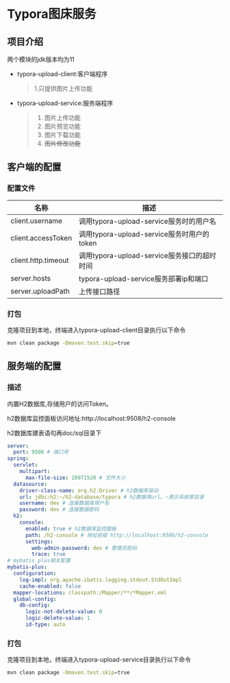 # Typora图床服务

## 项目介绍

两个模块的jdk版本均为11

- typora-upload-client:客户端程序
  > 1.只提供图片上传功能
- typora-upload-service:服务端程序
  > 1. 图片上传功能
  > 2. 图片预览功能
  > 3. 图片下载功能
  > 4. ~~图片修改功能~~

## 客户端的配置

### 配置文件

| 名称                 | 描述                                 |
|--------------------|------------------------------------|
| client.username    | 调用typora-upload-service服务时的用户名     |
| client.accessToken | 调用typora-upload-service服务时用户的token |
|client.http.timeout| 调用typora-upload-service服务接口的超时时间   |
|server.hosts| typora-upload-service服务部署ip和端口     |
|server.uploadPath| 上传接口路径                             |

### 打包

克隆项目到本地，终端进入typora-upload-client目录执行以下命令

```bash
mvn clean package -Dmaven.test.skip=true
```

## 服务端的配置

### 描述

内置H2数据库,存储用户的访问Token。

h2数据库监控面板访问地址:http://localhost:9508/h2-console

h2数据库建表语句再doc/sql目录下

```yaml
server:
  port: 9508 # 端口号
spring:
  servlet:
    multipart:
      max-file-size: 20971520 # 文件大小
  datasource:
    driver-class-name: org.h2.Driver # h2数据库驱动
    url: jdbc:h2:~/h2-database/typora # h2数据库url。~表示系统家目录
    username: dev # 连接数据库用户名
    password: dev # 连接数据密码
  h2:
    console:
      enabled: true # h2数据库监控面板
      path: /h2-console # 地址前缀 http://localhost:9508/h2-console
      settings:
        web-admin-password: dev # 管理员密码
        trace: true
# mybatis plus相关配置        
mybatis-plus:
  configuration:
    log-impl: org.apache.ibatis.logging.stdout.StdOutImpl
    cache-enabled: false
  mapper-locations: classpath:/Mapper/**/*Mapper.xml
  global-config:
    db-config:
      logic-not-delete-value: 0
      logic-delete-value: 1
      id-type: auto
```

### 打包

克隆项目到本地，终端进入typora-upload-service目录执行以下命令

```bash
mvn clean package -Dmaven.test.skip=true
```